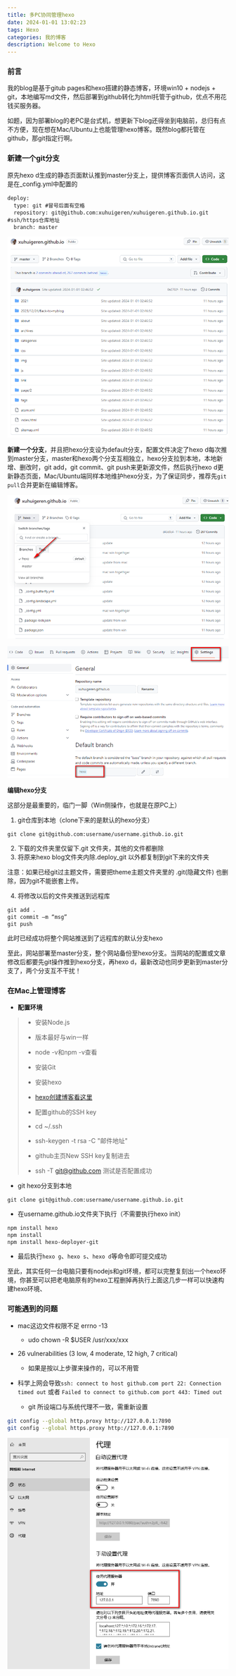 ```yaml
---
title: 多PC协同管理hexo
date: 2024-01-01 13:02:23
tags: Hexo
categories: 我的博客
description: Welcome to Hexo
---
```




### 前言

我的blog是基于gitub pages和hexo搭建的静态博客，环境win10 + nodejs + git，本地编写md文件，然后部署到github转化为html托管于github，优点不用花钱买服务器。

如题，因为部署blog的老PC是台式机，想更新下blog还得坐到电脑前，总归有点不方便，现在想在Mac/Ubuntu上也能管理hexo博客。既然blog都托管在github，那git指定行啊。

### 新建一个git分支

原先hexo d生成的静态页面默认推到master分支上，提供博客页面供人访问，这是在_config.yml中配置的

```
deploy:
  type: git #冒号后面有空格
  repository: git@github.com:xuhuigeren/xuhuigeren.github.io.git  #ssh/https仓库地址
  branch: master
```

![01](./多PC协同管理hexo/1.png)

**新建一个分支<hexo>**，并且把hexo分支设为default分支，配置文件决定了hexo d每次推到master分支，master和hexo两个分支互相独立，hexo分支拉到本地，本地新增、删改时，git add，git commit、git push来更新源文件，然后执行hexo d更新静态页面，Mac/Ubuntu端同样本地维护hexo分支，为了保证同步，推荐先`git pull`合并更新在编辑博客。

![03](./多PC协同管理hexo/3.png)


![02](./多PC协同管理hexo/2.png)

**编辑hexo分支**

这部分是最重要的，临门一脚（Win侧操作，也就是在原PC上）

1. git仓库到本地（clone下来的是默认的hexo分支）

```
git clone git@github.com:username/username.github.io.git
```

2. 下载的文件夹里仅留下.git 文件夹，其他的文件都删除
3. 将原来hexo blog文件夹内除.deploy_git 以外都复制到git下来的文件夹

注意：如果已经git过主题文件，需要把theme主题文件夹里的 .git(隐藏文件) 也删除，因为git不能嵌套上传。

4. 将修改以后的文件夹推送到远程库

```
git add .
git commit –m “msg”
git push
```

此时已经成功将整个网站推送到了远程库的默认分支hexo

至此，网站部署至master分支，整个网站备份至hexo分支。当网站的配置或文章修改后都要先git操作推到hexo分支，再hexo d，最新改动也同步更新到master分支了，两个分支互不干扰！

### 在Mac上管理博客

* **配置环境**
>* 安装Node.js
>  * 版本最好与win一样
>  * node -v和npm -v查看
>* 安装Git
>* 安装hexo
>  * [hexo创建博客看这里](https://xuhuigeren.github.io/2021/02/14/hello-world/)
>
>* 配置github的SSH key
>  * cd ~/.ssh
>  * ssh-keygen -t rsa -C "邮件地址"
>  * github主页New SSH key复制进去
>  * ssh -T git@github.com 测试是否配置成功

* git hexo分支到本地

```
git clone git@github.com:username/username.github.io.git
```

* 在username.github.io文件夹下执行（不需要执行hexo init）

```
npm install hexo
npm install
npm install hexo-deployer-git
```

* 最后执行`hexo g`、`hexo s`、`hexo d`等命令即可提交成功



至此，其实任何一台电脑只要有nodejs和git环境，都可以完整复刻出一个hexo环境，你甚至可以把老电脑原有的hexo工程删掉再执行上面这几步一样可以快速构建hexo环境、



### 可能遇到的问题

* mac这边文件权限不足 errno -13
  * udo chown -R $USER /usr/xxx/xxx
  
* 26 vulnerabilities (3 low, 4 moderate, 12 high, 7 critical)
  * 如果是按以上步骤来操作的，可以不用管
  
* 科学上网会导致`ssh: connect to host github.com port 22: Connection timed out` 或者 `Failed to connect to github.com port 443: Timed out`
  * git 所设端口与系统代理不一致，需重新设置
```bash
git config --global http.proxy http://127.0.0.1:7890 
git config --global https.proxy http://127.0.0.1:7890
```
![05](./多PC协同管理hexo/5.png)